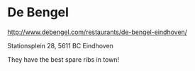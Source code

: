 # De Bengel

http://www.debengel.com/restaurants/de-bengel-eindhoven/

Stationsplein 28, 5611 BC Eindhoven

They have the best spare ribs in town!
